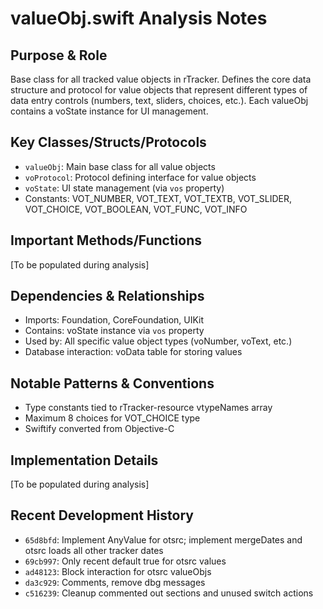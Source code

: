 # valueObj.swift Analysis Notes

## Purpose & Role
Base class for all tracked value objects in rTracker. Defines the core data structure and protocol for value objects that represent different types of data entry controls (numbers, text, sliders, choices, etc.). Each valueObj contains a voState instance for UI management.

## Key Classes/Structs/Protocols
- `valueObj`: Main base class for all value objects
- `voProtocol`: Protocol defining interface for value objects
- `voState`: UI state management (via `vos` property)
- Constants: VOT_NUMBER, VOT_TEXT, VOT_TEXTB, VOT_SLIDER, VOT_CHOICE, VOT_BOOLEAN, VOT_FUNC, VOT_INFO

## Important Methods/Functions
[To be populated during analysis]

## Dependencies & Relationships
- Imports: Foundation, CoreFoundation, UIKit
- Contains: voState instance via `vos` property
- Used by: All specific value object types (voNumber, voText, etc.)
- Database interaction: voData table for storing values

## Notable Patterns & Conventions
- Type constants tied to rTracker-resource vtypeNames array
- Maximum 8 choices for VOT_CHOICE type
- Swiftify converted from Objective-C

## Implementation Details
[To be populated during analysis]

## Recent Development History
- `65d8bfd`: Implement AnyValue for otsrc; implement mergeDates and otsrc loads all other tracker dates
- `69cb997`: Only recent default true for otsrc values
- `ad48123`: Block interaction for otsrc valueObjs
- `da3c929`: Comments, remove dbg messages
- `c516239`: Cleanup commented out sections and unused switch actions